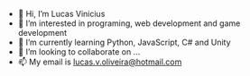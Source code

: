 - 👋 Hi, I’m Lucas Vinicius
- 👀 I’m interested in programing, web development and game development
- 🌱 I’m currently learning Python, JavaScript, C# and Unity
- 💞️ I’m looking to collaborate on ...
- 📫 My email is lucas.v.oliveira@hotmail.com

<!---
Discord-g/Discord-g is a ✨ special ✨ repository because its `README.md` (this file) appears on your GitHub profile.
You can click the Preview link to take a look at your changes.
--->
